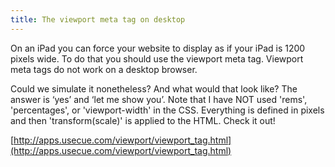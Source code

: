 ```yaml
---
title: The viewport meta tag on desktop
---
```



On an iPad you can force your website to display as if your iPad is 1200 pixels wide. To do that you should use the viewport meta tag. Viewport meta tags do not work on a desktop browser.

Could we simulate it nonetheless? And what would that look like? The answer is ‘yes’ and ‘let me show you’. Note that I have NOT used 'rems', 'percentages', or 'viewport-width' in the CSS. Everything is defined in pixels and then 'transform(scale)' is applied to the HTML. Check it out!

[http://apps.usecue.com/viewport/viewport_tag.html](http://apps.usecue.com/viewport/viewport_tag.html)